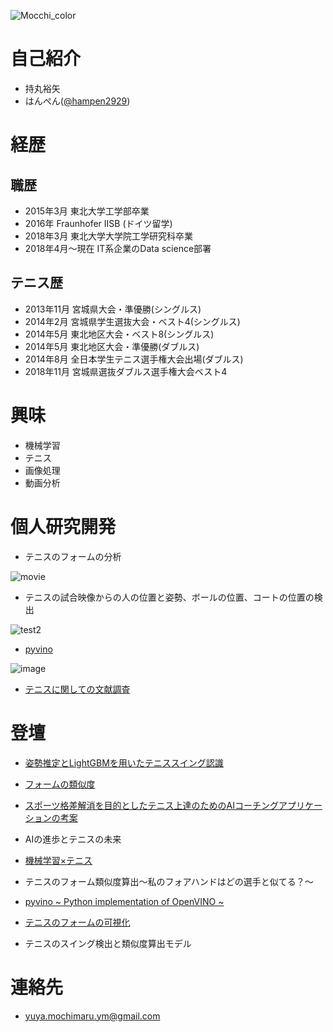 ![Mocchi_color](https://user-images.githubusercontent.com/34574033/54477569-70e0b600-484c-11e9-8a72-a48098f0b49c.png)

# 自己紹介
- 持丸裕矢
- はんぺん([@hampen2929](https://twitter.com/hampen2929))

# 経歴
## 職歴
- 2015年3月	      東北大学工学部卒業
- 2016年	         Fraunhofer IISB (ドイツ留学)
- 2018年3月       東北大学大学院工学研究科卒業
- 2018年4月〜現在	IT系企業のData science部署
## テニス歴
- 2013年11月	  宮城県大会・準優勝(シングルス)
- 2014年2月	    宮城県学生選抜大会・ベスト4(シングルス)
- 2014年5月	    東北地区大会・ベスト8(シングルス)
- 2014年5月	    東北地区大会・準優勝(ダブルス)
- 2014年8月	    全日本学生テニス選手権大会出場(ダブルス)
- 2018年11月  	宮城県選抜ダブルス選手権大会ベスト4

# 興味
- 機械学習
- テニス
- 画像処理
- 動画分析

# 個人研究開発

- テニスのフォームの分析

![movie](https://user-images.githubusercontent.com/34574033/76155716-30e8a200-6133-11ea-8855-45c245591700.gif)

- テニスの試合映像からの人の位置と姿勢、ボールの位置、コートの位置の検出

![test2](https://user-images.githubusercontent.com/34574033/76155579-51aff800-6131-11ea-8250-94cb1495b09b.gif)

- [pyvino](https://github.com/hampen2929/pyvino)

![image](https://user-images.githubusercontent.com/34574033/63226303-36bc7b80-c213-11e9-8881-74241128e1d3.png)

- [テニスに関しての文献調査](https://github.com/hampen2929/survey_on_tennis_tech)

# 登壇

- [姿勢推定とLightGBMを用いたテニススイング認識](https://speakerdeck.com/hampen2929/tennis-swing-recognition-based-on-pose-estimation-and-lightgbm)

- [フォームの類似度](https://speakerdeck.com/hampen2929/feature-vector-calculation-of-tennis-swing-using-gaussian-process-regression-and-dissimilarity-calculation-by-dtw-distance)

- [スポーツ格差解消を目的としたテニス上達のためのAIコーチングアプリケーションの考案](https://speakerdeck.com/hampen2929/ai-coaching-application)

- AIの進歩とテニスの未来

- [機械学習×テニス](https://speakerdeck.com/hampen2929/machine-learning-x-tennis)

- テニスのフォーム類似度算出〜私のフォアハンドはどの選手と似てる？〜

- [pyvino ~ Python implementation of OpenVINO ~](https://speakerdeck.com/hampen2929/pyvino-python-implementation-of-openvino)

- [テニスのフォームの可視化](https://speakerdeck.com/hampen2929/tennis-form-visualization)

- テニスのスイング検出と類似度算出モデル

# 連絡先
- yuya.mochimaru.ym@gmail.com
